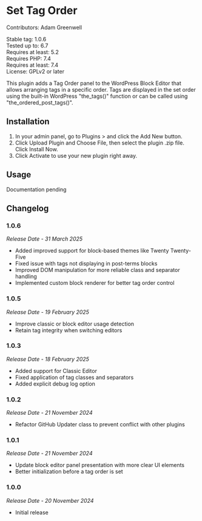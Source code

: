 # Set Tag Order #

Contributors: Adam Greenwell

Stable tag: 1.0.6 \
Tested up to: 6.7 \
Requires at least: 5.2 \
Requires PHP: 7.4 \
Requires at least: 7.4 \
License: GPLv2 or later

This plugin adds a Tag Order panel to the WordPress Block Editor that allows arranging tags in a specific order. Tags are
displayed in the set order using the built-in WordPress "the_tags()" function or can be called using
"the_ordered_post_tags()".

## Installation ##

1. In your admin panel, go to Plugins > and click the Add New button.
2. Click Upload Plugin and Choose File, then select the plugin .zip file. Click Install Now.
3. Click Activate to use your new plugin right away.

## Usage ##

Documentation pending

## Changelog ##

### 1.0.6 ###
*Release Date - 31 March 2025*

* Added improved support for block-based themes like Twenty Twenty-Five
* Fixed issue with tags not displaying in post-terms blocks
* Improved DOM manipulation for more reliable class and separator handling
* Implemented custom block renderer for better tag order control

### 1.0.5 ###
*Release Date - 19 February 2025*

* Improve classic or block editor usage detection
* Retain tag integrity when switching editors

### 1.0.3 ###
*Release Date - 18 February 2025*

* Added support for Classic Editor
* Fixed application of tag classes and separators
* Added explicit debug log option

### 1.0.2 ###
*Release Date - 21 November 2024*

* Refactor GitHub Updater class to prevent conflict with other plugins

### 1.0.1 ###
*Release Date - 21 November 2024*

* Update block editor panel presentation with more clear UI elements
* Better initialization before a tag order is set

### 1.0.0 ###
*Release Date - 20 November 2024*

* Initial release